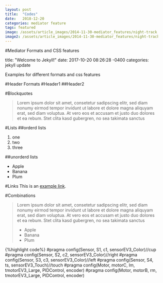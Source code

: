 ```yaml
---
layout: post
title:  "Codes"
date:   2018-12-20
categories: mediator feature
tags: featured
image: /assets/article_images/2014-11-30-mediator_features/night-track.JPG
image2: /assets/article_images/2014-11-30-mediator_features/night-track-mobile.JPG
---
```

#Mediator Formats and CSS features

title: "Welcome to Jekyll!"
date: 2017-10-20 08:26:28 -0400
categories: jekyll update

Examples for different formats and css features

#Header Formats
#Header1
##Header2

#Blockquotes
>Lorem ipsum dolor sit amet, consetetur sadipscing elitr, sed diam nonumy eirmod tempor invidunt ut labore et dolore magna aliquyam erat, sed diam voluptua. At vero eos et accusam et justo duo dolores et ea rebum. Stet clita kasd gubergren, no sea takimata sanctus

#Lists
##orderd lists
1. one
2. two
3. three

##unorderd lists
- Apple
- Banana
- Plum

#Links
This is an [example link](http://example.com/ "With a Title").

#Combinations
>Lorem ipsum dolor sit amet, consetetur sadipscing elitr, sed diam nonumy eirmod tempor invidunt ut labore et dolore magna aliquyam erat, sed diam voluptua. At vero eos et accusam et justo duo dolores et ea rebum. Stet clita kasd gubergren, no sea takimata sanctus
>
> - Apple
> - Banana
> - Plum


{%highlight code%}
#pragma config(Sensor, S1, c1, sensorEV3_Color)//cup
#pragma config(Sensor, S2, c2, sensorEV3_Color)//right
#pragma config(Sensor, S3, c3, sensorEV3_Color)//left
#pragma config(Sensor, S4, ts, sensorEV3_Touch)//touch
#pragma config(Motor, motorC, lm, tmotorEV3_Large, PIDControl, encoder)
#pragma config(Motor, motorB, rm, tmotorEV3_Large, PIDControl, encoder)
